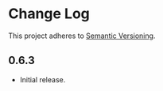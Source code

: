 # Change Log

This project adheres to [Semantic Versioning](http://semver.org/).

## 0.6.3

- Initial release.
